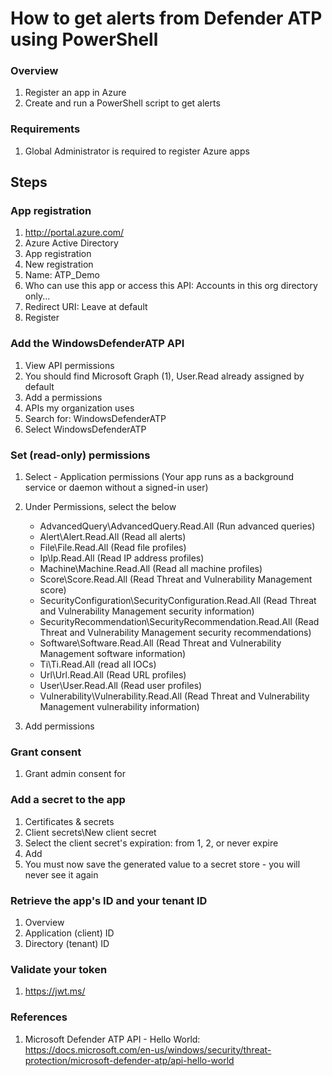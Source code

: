# How to get alerts from Defender ATP using PowerShell

### Overview
1. Register an app in Azure
2. Create and run a PowerShell script to get alerts

### Requirements
1. Global Administrator is required to register Azure apps

## Steps

### App registration
1. http://portal.azure.com/
2. Azure Active Directory
3. App registration
4. New registration
5. Name: ATP_Demo
6. Who can use this app or access this API: Accounts in this org directory only...
7. Redirect URI: Leave at default
8. Register

### Add the WindowsDefenderATP API
1. View API permissions
2. You should find Microsoft Graph (1), User.Read already assigned by default
3. Add a permissions
4. APIs my organization uses
5. Search for: WindowsDefenderATP
6. Select WindowsDefenderATP

### Set (read-only) permissions 
1. Select - Application permissions (Your app runs as a background service or daemon without a signed-in user)
2. Under Permissions, select the below

	- AdvancedQuery\AdvancedQuery.Read.All (Run advanced queries)
	- Alert\Alert.Read.All (Read all alerts)
	- File\File.Read.All (Read file profiles)
	- Ip\Ip.Read.All (Read IP address profiles)
	- Machine\Machine.Read.All (Read all machine profiles)
	- Score\Score.Read.All (Read Threat and Vulnerability Management score)
	- SecurityConfiguration\SecurityConfiguration.Read.All (Read Threat and Vulnerability Management security information)
	- SecurityRecommendation\SecurityRecommendation.Read.All (Read Threat and Vulnerability Management security recommendations)
	- Software\Software.Read.All (Read Threat and Vulnerability Management software information)
	- Ti\Ti.Read.All (read all IOCs)
	- Url\Url.Read.All (Read URL profiles)
	- User\User.Read.All (Read user profiles)
	- Vulnerability\Vulnerability.Read.All (Read Threat and Vulnerability Management vulnerability information)
3. Add permissions

### Grant consent
1. Grant admin consent for <entity that has a subscription to this tenant>

### Add a secret to the app
1. Certificates & secrets
2. Client secrets\New client secret
3. Select the client secret's expiration: from 1, 2, or never expire
4. Add
5. You must now save the generated value to a secret store - you will never see it again

### Retrieve the app's ID and your tenant ID
1. Overview
2. Application (client) ID
3. Directory (tenant) ID

### Validate your token
1. https://jwt.ms/

### References
1. Microsoft Defender ATP API - Hello World: https://docs.microsoft.com/en-us/windows/security/threat-protection/microsoft-defender-atp/api-hello-world